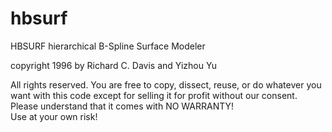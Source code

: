 # hbsurf
HBSURF hierarchical B-Spline Surface Modeler

copyright 1996 by  Richard C. Davis and Yizhou Yu

All rights reserved.  You are free to copy, dissect, reuse, or do
whatever you want with this code except for selling it for profit
without our consent.  Please understand that it comes with 
NO WARRANTY!  
Use at your own risk!